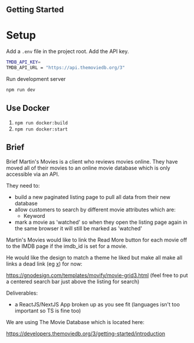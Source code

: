 ## Getting Started

# Setup

Add a `.env` file in the project root. Add the API key.

```bash
TMDB_API_KEY=
TMDB_API_URL = "https://api.themoviedb.org/3"
```

Run development server

```bash
npm run dev
```

## Use Docker

1. `npm run docker:build`
2. `npm run docker:start`

## Brief

Brief
Martin's Movies is a client who reviews movies online. They have moved all of their movies to an online movie database which is only accessible via an API.

They need to:

- build a new paginated listing page to pull all data from their new database
- allow customers to search by different movie attributes which are:
  - Keyword
- mark a movie as 'watched' so when they open the listing page again in the same browser it will still be marked as 'watched'

Martin's Movies would like to link the Read More button for each movie off to the IMDB page if the imdb_id is set for a movie.

He would like the design to match a theme he liked but make all make all links a dead link (eg <a href="#">x</a>) for now:

https://gnodesign.com/templates/movify/movie-grid3.html (feel free to put a centered search bar just above the listing for search)

Deliverables:

- a ReactJS/NextJS App broken up as you see fit (languages isn't too important so TS is fine too)

We are using The Movie Database which is located here:

https://developers.themoviedb.org/3/getting-started/introduction
